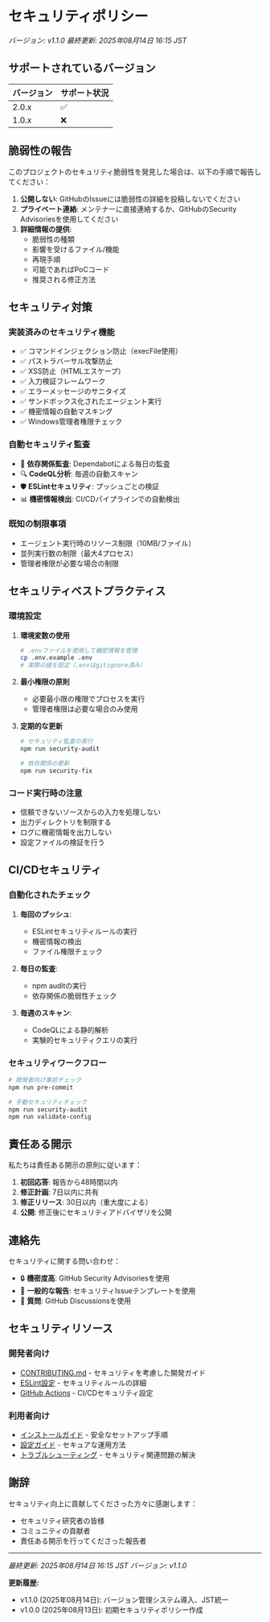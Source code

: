 # セキュリティポリシー

*バージョン: v1.1.0*
*最終更新: 2025年08月14日 16:15 JST*

## サポートされているバージョン

| バージョン | サポート状況 |
| ------- | ------------------ |
| 2.0.x   | :white_check_mark: |
| 1.0.x   | :x:                |

## 脆弱性の報告

このプロジェクトのセキュリティ脆弱性を発見した場合は、以下の手順で報告してください：

1. **公開しない**: GitHubのIssueには脆弱性の詳細を投稿しないでください
2. **プライベート連絡**: メンテナーに直接連絡するか、GitHubのSecurity Advisoriesを使用してください
3. **詳細情報の提供**:
   - 脆弱性の種類
   - 影響を受けるファイル/機能
   - 再現手順
   - 可能であればPoCコード
   - 推奨される修正方法

## セキュリティ対策

### 実装済みのセキュリティ機能

- ✅ コマンドインジェクション防止（execFile使用）
- ✅ パストラバーサル攻撃防止
- ✅ XSS防止（HTMLエスケープ）
- ✅ 入力検証フレームワーク
- ✅ エラーメッセージのサニタイズ
- ✅ サンドボックス化されたエージェント実行
- ✅ 機密情報の自動マスキング
- ✅ Windows管理者権限チェック

### 自動セキュリティ監査

- 📅 **依存関係監査**: Dependabotによる毎日の監査
- 🔍 **CodeQL分析**: 毎週の自動スキャン
- 🛡️ **ESLintセキュリティ**: プッシュごとの検証
- 📊 **機密情報検出**: CI/CDパイプラインでの自動検出

### 既知の制限事項

- エージェント実行時のリソース制限（10MB/ファイル）
- 並列実行数の制限（最大4プロセス）
- 管理者権限が必要な場合の制限

## セキュリティベストプラクティス

### 環境設定

1. **環境変数の使用**
   ```bash
   # .envファイルを使用して機密情報を管理
   cp .env.example .env
   # 実際の値を設定（.envはgitignore済み）
   ```

2. **最小権限の原則**
   - 必要最小限の権限でプロセスを実行
   - 管理者権限は必要な場合のみ使用

3. **定期的な更新**
   ```bash
   # セキュリティ監査の実行
   npm run security-audit
   
   # 依存関係の更新
   npm run security-fix
   ```

### コード実行時の注意

- 信頼できないソースからの入力を処理しない
- 出力ディレクトリを制限する
- ログに機密情報を出力しない
- 設定ファイルの検証を行う

## CI/CDセキュリティ

### 自動化されたチェック

1. **毎回のプッシュ**:
   - ESLintセキュリティルールの実行
   - 機密情報の検出
   - ファイル権限チェック

2. **毎日の監査**:
   - npm auditの実行
   - 依存関係の脆弱性チェック

3. **毎週のスキャン**:
   - CodeQLによる静的解析
   - 実験的セキュリティクエリの実行

### セキュリティワークフロー

```bash
# 開発者向け事前チェック
npm run pre-commit

# 手動セキュリティチェック
npm run security-audit
npm run validate-config
```

## 責任ある開示

私たちは責任ある開示の原則に従います：

1. **初回応答**: 報告から48時間以内
2. **修正計画**: 7日以内に共有
3. **修正リリース**: 30日以内（重大度による）
4. **公開**: 修正後にセキュリティアドバイザリを公開

## 連絡先

セキュリティに関する問い合わせ：
- 🔒 **機密度高**: GitHub Security Advisoriesを使用
- 📧 **一般的な報告**: セキュリティIssueテンプレートを使用
- 💬 **質問**: GitHub Discussionsを使用

## セキュリティリソース

### 開発者向け

- [CONTRIBUTING.md](./CONTRIBUTING.md#-セキュリティに関する貢献) - セキュリティを考慮した開発ガイド
- [ESLint設定](./.eslintrc.js) - セキュリティルールの詳細
- [GitHub Actions](./.github/workflows/) - CI/CDセキュリティ設定

### 利用者向け

- [インストールガイド](./README.md#インストール) - 安全なセットアップ手順
- [設定ガイド](./Smart-Review-SystemGuide.md) - セキュアな運用方法
- [トラブルシューティング](./README.md#トラブルシューティング) - セキュリティ関連問題の解決

## 謝辞

セキュリティ向上に貢献してくださった方々に感謝します：
- セキュリティ研究者の皆様
- コミュニティの貢献者
- 責任ある開示を行ってくださった報告者

---

*最終更新: 2025年08月14日 16:15 JST*
*バージョン: v1.1.0*

**更新履歴:**
- v1.1.0 (2025年08月14日): バージョン管理システム導入、JST統一
- v1.0.0 (2025年08月13日): 初期セキュリティポリシー作成
